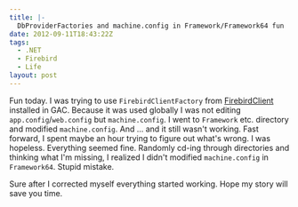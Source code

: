 ```yaml
---
title: |-
  DbProviderFactories and machine.config in Framework/Framework64 fun
date: 2012-09-11T18:43:22Z
tags:
  - .NET
  - Firebird
  - Life
layout: post
---
```

Fun today. I was trying to use `FirebirdClientFactory` from [FirebirdClient][1] installed in GAC. Because it was used globally I was not editing `app.config`/`web.config` but `machine.config`. I went to `Framework` etc. directory and modified `machine.config`. And ... and it still wasn't working. Fast forward, I spent maybe an hour trying to figure out what's wrong. I was hopeless. Everything seemed fine. Randomly cd-ing through directories and thinking what I'm missing, I realized I didn't modified `machine.config` in `Framework64`. Stupid mistake.

Sure after I corrected myself everything started working. Hope my story will save you time.

[1]: http://www.firebirdsql.org/en/net-provider